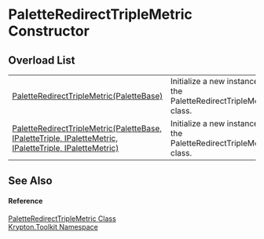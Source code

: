# PaletteRedirectTripleMetric Constructor


## Overload List
<table>
<tr>
<td><a href="bed37524-272d-cdee-3a58-8368d1d8cf77.md">PaletteRedirectTripleMetric(PaletteBase)</a></td>
<td>Initialize a new instance of the PaletteRedirectTripleMetric class.</td></tr>
<tr>
<td><a href="99e9bc29-f306-4bc7-f812-6de2e47df6fa.md">PaletteRedirectTripleMetric(PaletteBase, IPaletteTriple, IPaletteMetric, IPaletteTriple, IPaletteMetric)</a></td>
<td>Initialize a new instance of the PaletteRedirectTripleMetric class.</td></tr>
</table>

## See Also


#### Reference
<a href="b73a1eda-81e0-eb23-439c-1376e4f80456.md">PaletteRedirectTripleMetric Class</a>  
<a href="79d2eac2-21f4-54ff-7552-b20c33c30600.md">Krypton.Toolkit Namespace</a>  
